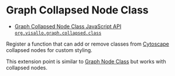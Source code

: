 # Graph Collapsed Node Class

* [Graph Collapsed Node Class JavaScript API `org.visallo.graph.collapsed.class`](../../../javascript/org.visallo.graph.collapsed.class.html)

Register a function that can add or remove classes from [Cytoscape](http://js.cytoscape.org/) collapsed nodes for custom styling.

This extension point is similar to [Graph Node Class](../graphNode/class.md) but works with collapsed nodes.
